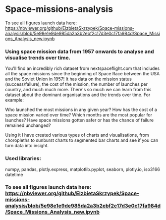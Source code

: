 # Space-missions-analysis

To see all figures launch data here: https://nbviewer.org/github/ElzbietaSkrzypek/Space-missions-analysis/blob/5e98e1e9de985da2a3b2ebf2c17d3e0c17fa984d/Space_Missions_Analysis_new.ipynb

### Using space mission data from 1957 onwards to analyse and visualise trends over time.

You'll find an incredibly rich dataset from nextspaceflight.com that includes all the space missions since the beginning of Space Race between the USA and the Soviet Union in 1957! It has data on the mission status (success/failure), the cost of the mission, the number of launches per country, and much much more. There's so much we can learn from this dataset about the dominant organisations and the trends over time. For example:

Who launched the most missions in any given year?
How has the cost of a space mission varied over time?
Which months are the most popular for launches?
Have space missions gotten safer or has the chance of failure remained unchanged?

Using it I have created various types of charts and visualisations, from choropleths to sunburst charts to segmented bar charts and see if you can turn data into insight.

### Used libraries: 
  numpy, 
  pandas, 
  plotly.express, 
  matplotlib.pyplot,
  seaborn, 
  plotly.io, 
  iso3166 
  datetime


### To see all figures launch data here: https://nbviewer.org/github/ElzbietaSkrzypek/Space-missions-analysis/blob/5e98e1e9de985da2a3b2ebf2c17d3e0c17fa984d/Space_Missions_Analysis_new.ipynb
